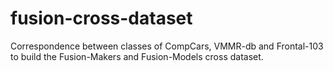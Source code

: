 # fusion-cross-dataset
Correspondence between classes of CompCars, VMMR-db and Frontal-103 to build the Fusion-Makers and Fusion-Models cross dataset.
